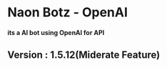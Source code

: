 # Naon Botz - OpenAI
#### its a AI bot using OpenAI for API

## Version : 1.5.12(Miderate Feature)

